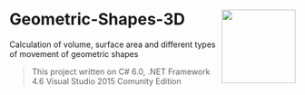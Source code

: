 # Geometric-Shapes-3D  <img src="https://cloud.githubusercontent.com/assets/24522089/21962098/41a510c8-db36-11e6-95ef-eb392a0a1919.png" align="right" width="130px" height="130px" /> 

Calculation of volume, surface area and different types of movement of geometric shapes


> This project written on C# 6.0, .NET Framework 4.6 Visual Studio 2015 Comunity Edition

